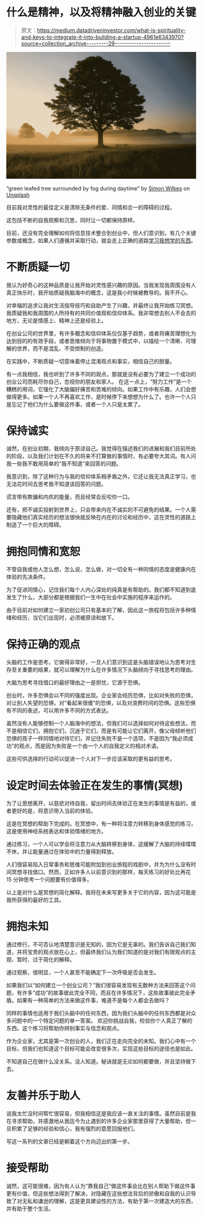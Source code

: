 # 什么是精神，以及将精神融入创业的关键

> 原文：<https://medium.datadriveninvestor.com/what-is-spirituality-and-keys-to-integrate-it-into-building-a-startup-4961e6343970?source=collection_archive---------29----------------------->

![](img/0ee0c7e8c15b19057e98c33d92d78901.png)

“green leafed tree surrounded by fog during daytime” by [Simon Wilkes](https://unsplash.com/@simonfromengland?utm_source=medium&utm_medium=referral) on [Unsplash](https://unsplash.com?utm_source=medium&utm_medium=referral)

目前我对灵性的最佳定义是清除无条件的爱、同情和合一的障碍的过程。

这包括不断的自我观察和沉思，同时让一切都保持原样。

目前，还没有完全理解如何将信息技术整合到创业中，但人们意识到，有几个关键参数或概念，如果人们遵循并采取行动，就会走上正确的道路[学习我想学的东西](https://medium.com/@kodeless.io/how-to-build-a-successful-startup-while-not-giving-up-on-spirituality-6689ba2eae7c)。

# 不断质疑一切

我认为好奇心的这种品质是让我开始对灵性感兴趣的原因。当我发现我周围没有人真正快乐时，我开始质疑我脑海中的概念，这是我小时候被教导的。我不开心。

对幸福的追求让我对生活指导技巧和自助产生了兴趣，并最终让我开始练习冥想。我质疑我和我周围的人所持有的共同价值观和信仰体系。我非常想去别人不会去的地方，无论是情感上、精神上还是经验上。

在创业公司的世界里，有许多概念和信仰体系仅仅基于趋势，或者将痛苦理想化为达到目的的有效手段，或者思维倾向于将事物置于模式中，以描绘一个清晰、可理解的世界，而不是混乱、不受控制的创造。

在实践中，不断质疑一切意味着停止混淆观点和事实，相信自己的胆量。

有一点我相信，我也听到了许多不同的观点，那就是没有必要为了建立一个成功的创业公司而耗尽你自己，忽视你的朋友和家人。
在这一点上，“努力工作”是一个糟糕的用词，它强化了大脑偏好痛苦和苦难的倾向。如果工作中有乐趣，人们会想做得更多。如果一个人不再喜欢工作，是时候停下来想想为什么了。也许一个人只是忘记了他们为什么要做这件事，或者一个人只是太累了。

# 保持诚实

诚然，在创业初期，我倾向于原谅自己。我觉得在描述我们的进展和我们目前所处的阶段，以及我们计划在不久的将来不打算做的事情时，有必要夸大其词。有人问我一些我不敢用简单的“我不知道”来回答的问题。

我意识到，除了这种行为与我的信仰体系相矛盾之外，它还让我无法真正学习，也无法花时间去思考我不知道该回答的问题。

谎言带有欺骗和内疚的能量，而且经常会反咬你一口。

还有，把不诚实投射到世界上，只会带来内在不诚实的不可避免的结果。一个人需要隐藏他们真实经历的想法很快就反映在内在的讨论和经历中，这在灵性的道路上制造了一个巨大的障碍。

# 拥抱同情和宽恕

不管自我或他人怎么想，怎么说，怎么做，对一切全有一种同情的态度是健康内在体验的先决条件。

为了促进同情心，记住我们每个人内心深处的纯真是有帮助的。我们都不知道到底发生了什么，大部分都是根据我们一生中在社会中实施的程序来运作的。

由于目前对如何建立一家初创公司只有基本的了解，因此这一旅程将包括许多种情绪和经历，当它们出现时，必须被原谅和放下。

# 保持正确的观点

头脑的工作是思考。它做得非常好，一旦人们意识到这是头脑错误地认为思考对生存至关重要的结果，就可以理解为什么在许多情况下头脑倾向于寻找思考的理由。

大脑为思考寻找借口的最好理由之一是担忧，它源于恐惧。

创业时，许多恐惧会以不同的强度出现。企业家会经历恐惧，比如对失败的恐惧，对让别人失望的恐惧，对“看起来很傻”的恐惧，以及对浪费时间的恐惧。这些恐惧有不同的表述，可以用许多不同的方式表达。

虽然没有人能够控制一个人脑海中的想法，但我们可以选择如何对待这些想法，而不是相信它们，拥抱它们，沉迷于它们，而是有可能让它们离开，像父母倾听他们恐惧的孩子一样同情地对待它们，并记住失败不是一个选项，不是因为“我必须成功”的观点，而是因为失败是一个由一个人的自我定义的相对术语。

这些可供选择的行动可以促进一个人对下一步应该采取的更有益的思考。

# 设定时间去体验正在发生的事情(冥想)

为了让思想离开，以慈悲对待自我，留出时间去体验正在发生的事情是有益的，或者更好的是，将意识带入当前的体验。

这是在冥想的帮助下完成的。在冥想中，有一种将注意力转移到身体感觉的练习，这是使用神经系统表达和体验情绪的地方。

通过练习，一个人可以学会将注意力从大脑转移到身体，这缓解了大脑的持续喋喋不休，并让能量通过在体验中的力量得到释放。

人们很容易陷入日常事务和思维可能附加到创业旅程的戏剧中，并为为什么没有时间冥想寻找借口。然而，正如许多人以前意识到的那样，每天练习的好处比再花 15 分钟思考一个问题要有价值得多。

以上是对什么是冥想的简化解释。我将在未来写更多关于它的内容，因为这可能是我所获得的最好的工具。

# 拥抱未知

通过修行，不可否认地清楚意识是无知的，因为它是无辜的。我们告诉自己我们知道，并将宝贵的观点放在心上，但最终我们认为我们知道的是对我们有限观点的主观、暂时、过于简化的解释。

通过观察，很明显，一个人甚至不能确定下一次呼吸是否会发生。

如果我们以“如何建立一个创业公司？”我们很容易发现有无数种方法来回答这个问题，有许多“成功”的故事彼此完全不同，而且在许多情况下，这些故事彼此完全矛盾。如果有一种简单的方法来做这件事，难道不是每个人都会去做吗？

同样的事情也适用于我们头脑中的任何东西，因为我们头脑中的任何东西都是对众多问题中的一个特定问题的单一答案。
欢迎你挑战自我，检验你个人真正了解的东西。这个练习将帮助你辨别事实与信念和观点。

作为企业家，尤其是第一次创业的人，我们正在走向完全的未知。我们心中有一个目标，但我们也知道这个目标可能会改变很多次，实现这些目标的途径也是如此。

不知道自己在做什么没关系。没人知道。秘诀就是无论如何都要做，并且坚持做下去。

# 友善并乐于助人

说我太忙没时间帮忙很容易，但我相信这是我应该一直关注的事情。虽然目前是我在寻求帮助，并感激地从我迄今为止遇到的许多企业家那里获得了大量帮助，但一旦积累了足够的经验和信心，我有强烈的意愿回报他们。

写这一系列的文章已经是朝着这个方向迈出的第一步。

# 接受帮助

诚然，这可能很难，因为有人认为“靠我自己”做这件事会比在别人帮助下做这件事更有价值，但这些想法得到了解决，对隐藏在这些想法背后的骄傲和自我的认识导致了对无私和谦逊的理解，这是更具建设性的方法，有助于第一次建造大的东西，并有助于整个生活。